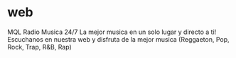 # web
MQL Radio Musica 24/7  La mejor musica en un solo lugar y directo a ti!  Escuchanos en nuestra web y disfruta de la mejor musica (Reggaeton, Pop, Rock, Trap, R&amp;B, Rap)
